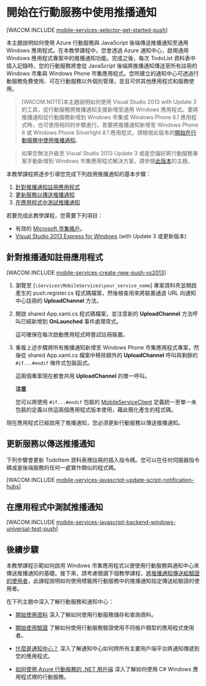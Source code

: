 <properties pageTitle="Get started with push notification using a JavaScript backend mobile service" metaKeywords="" description="Learn how to use Azure Mobile Services and Notification Hubs to send push notifications to your universal Windows app." metaCanonical="" services="mobile-services,notification-hubs" documentationCenter="Mobile" title="Get started with push notifications in Mobile Services" authors="glenga" solutions="mobile" manager="dwrede" editor="" />

<tags ms.service="mobile-services" ms.workload="mobile" ms.tgt_pltfrm="mobile-windows-store" ms.devlang="dotnet" ms.topic="article" ms.date="09/11/2014" ms.author="glenga"></tags>

# 開始在行動服務中使用推播通知

[WACOM.INCLUDE [mobile-services-selector-get-started-push][mobile-services-selector-get-started-push]]

本主題說明如何使用 Azure 行動服務與 JavaScript 後端傳送推播通知至通用 Windows 應用程式。在本教學課程中，您會透過 Azure 通知中心，啟用通用 Windows 應用程式專案中的推播通知功能。完成之後，每次 TodoList 資料表中插入記錄時，您的行動服務將會從 JavaScript 後端將推播通知傳送至所有註冊的 Windows 市集與 Windows Phone 市集應用程式。您所建立的通知中心可透過行動服務免費使用、可在行動服務以外個別管理，並且可供其他應用程式和服務使用。

> [WACOM.NOTE]本主題說明如何使用 Visual Studio 2013 with Update 3 的工具，從行動服務將推播通知支援新增至通用 Windows 應用程式。要將推播通知從行動服務新增到 Windows 市集或 Windows Phone 8.1 應用程式時，也可使用相同的步驟進行。若要將推播通知新增至 Windows Phone 8 或 Windows Phone Silverlight 8.1 應用程式，請檢視此版本的[開始在行動服務中使用推播通知][開始在行動服務中使用推播通知]。

> 如果您無法升級至 Visual Studio 2013 Update 3 或是您偏好將行動服務專案手動新增到 Windows 市集應用程式解決方案，請參閱[此版本][此版本]的主題。

本教學課程將逐步引導您完成下列啟用推播通知的基本步驟：

1.  [針對推播通知註冊應用程式][針對推播通知註冊應用程式]
2.  [更新服務以傳送推播通知][更新服務以傳送推播通知]
3.  [在應用程式中測試推播通知][在應用程式中測試推播通知]

若要完成此教學課程，您需要下列項目：

-   有效的 [Microsoft 市集帳戶][Microsoft 市集帳戶]。
-   [Visual Studio 2013 Express for Windows][Visual Studio 2013 Express for Windows] (with Update 3 或更新版本)

## <span id="register"></span></a>針對推播通知註冊應用程式

[WACOM.INCLUDE [mobile-services-create-new-push-vs2013][mobile-services-create-new-push-vs2013]]

1.  瀏覽至 [`\Services\MobileServices\your_service_name`] 專案資料夾並開啟產生的 push.register.cs 程式碼檔案，然後檢查用來將裝置通道 URL 向通知中心註冊的 **UploadChannel** 方法。

2.  開啟 shared App.xaml.cs 程式碼檔案，並注意新的 **UploadChannel** 方法呼叫已經新增到 **OnLaunched** 事件處理常式。

    這可確保在每次啟動應用程式時嘗試註冊裝置。

3.  重複上述步驟將所有推播通知新增至 Windows Phone 市集應用程式專案，然後從 shared App.xaml.cs 檔案中移除額外的 **UploadChannel** 呼叫與剩餘的 `#if...#endif` 條件式包裝函式。

    這兩個專案現在都會共用 **UploadChannel** 的單一呼叫。

    <div class="dev-callout"><strong>注意</strong> <p>您可以將使用 <code data-inline="1">#if...#endif</code> 包裝的 <a href="http://msdn.microsoft.com/en-us/library/azure/microsoft.windowsazure.mobileservices.mobileserviceclient.aspx">MobileServiceClient</a> 定義統一至單一未包裝的定義以供這兩個應用程式版本使用，藉此簡化產生的程式碼。</p></div>

現在應用程式已經啟用了推播通知，您必須更新行動服務以傳送推播通知。

## <span id="update-service"></span></a>更新服務以傳送推播通知

下列步驟會更新 TodoItem 資料表裡註冊的插入指令碼。您可以在任何伺服器指令碼或是後端服務的任何一處實作類似的程式碼。

[WACOM.INCLUDE [mobile-services-javascript-update-script-notification-hubs][mobile-services-javascript-update-script-notification-hubs]]

## <span id="test"></span></a>在應用程式中測試推播通知

[WACOM.INCLUDE [mobile-services-javascript-backend-windows-universal-test-push][mobile-services-javascript-backend-windows-universal-test-push]]

## <a name="next-steps"> </a>後續步驟

本教學課程示範如何啟用 Windows 市集應用程式以便使用行動服務與通知中心來傳送推播通知的基礎。接下來，請考慮閱讀下個教學課程，[將推播通知傳送給驗證的使用者][將推播通知傳送給驗證的使用者]，此課程說明如何使用標籤將行動服務中的推播通知指定傳送給驗證的使用者。

在下列主題中深入了解行動服務和通知中心：

-   [開始使用資料][開始使用資料]
    深入了解如何使用行動服務儲存和查詢資料。

-   [開始使用驗證][開始使用驗證]
    了解如何使用行動服務驗證使用不同帳戶類型的應用程式使用者。

-   [什麼是通知中心？][什麼是通知中心？]
    深入了解通知中心如何跨所有主要用戶端平台將通知傳遞到您的應用程式。

-   [如何使用 Azure 行動服務的 .NET 用戶端][如何使用 Azure 行動服務的 .NET 用戶端]
    深入了解如何使用 C# Windows 應用程式裡的行動服務。

<!-- Anchors. --> 
<!-- Images. --> 
<!-- URLs. -->

  [mobile-services-selector-get-started-push]: ../includes/mobile-services-selector-get-started-push.md
  [開始在行動服務中使用推播通知]: /zh-tw/documentation/articles/mobile-services-javascript-backend-windows-phone-get-started-push
  [此版本]: /zh-tw/documentation/articles/mobile-services-javscript-backend-windows-store-dotnet-get-started-push
  [針對推播通知註冊應用程式]: #register
  [更新服務以傳送推播通知]: #update-service
  [在應用程式中測試推播通知]: #test
  [Microsoft 市集帳戶]: http://go.microsoft.com/fwlink/p/?LinkId=280045
  [Visual Studio 2013 Express for Windows]: http://go.microsoft.com/fwlink/?LinkId=257546
  [mobile-services-create-new-push-vs2013]: ../includes/mobile-services-create-new-push-vs2013.md
  [MobileServiceClient]: http://msdn.microsoft.com/en-us/library/azure/microsoft.windowsazure.mobileservices.mobileserviceclient.aspx
  [mobile-services-javascript-update-script-notification-hubs]: ../includes/mobile-services-javascript-update-script-notification-hubs.md
  [mobile-services-javascript-backend-windows-universal-test-push]: ../includes/mobile-services-javascript-backend-windows-universal-test-push.md
  [將推播通知傳送給驗證的使用者]: /zh-tw/documentation/articles/mobile-services-javascript-backend-windows-store-dotnet-push-notifications-app-users/
  [開始使用資料]: /zh-tw/documentation/articles/mobile-services-javascript-backend-windows-universal-dotnet-get-started-data
  [開始使用驗證]: /zh-tw/documentation/articles/mobile-services-javascript-backend-windows-universal-dotnet-get-started-users
  [什麼是通知中心？]: /zh-tw/documentation/articles/notification-hubs-overview/
  [如何使用 Azure 行動服務的 .NET 用戶端]: /zh-tw/documentation/articles/mobile-services-windows-dotnet-how-to-use-client-library/
